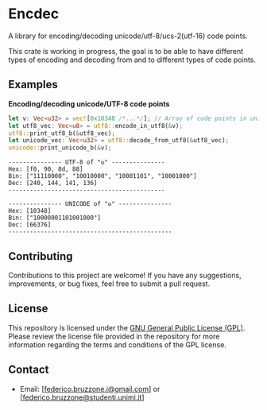 # Encdec

A library for encoding/decoding unicode/utf-8/ucs-2(utf-16) code points.

This crate is working in progress, the goal is to be able to have different types of encoding and decoding from and to different types of code points.

## Examples

**Encoding/decoding unicode/UTF-8 code points**

```rust
let v: Vec<u32> = vec![0x10348 /*...*/]; // Array of code points in unicode
let utf8_vec: Vec<u8> = utf8::encode_in_utf8(&v);
utf8::print_utf8_b(&utf8_vec);
let unicode_vec: Vec<u32> = utf8::decode_from_utf8(&utf8_vec);
unicode::print_unicode_b(&v);
```

```shell
--------------- UTF-8 of "𐍈" ---------------
Hex: [f0, 90, 8d, 88]
Bin: ["11110000", "10010000", "10001101", "10001000"]
Dec: [240, 144, 141, 136]
--------------------------------------------

--------------- UNICODE of "𐍈" ---------------
Hex: [10348]
Bin: ["10000001101001000"]
Dec: [66376]
----------------------------------------------
```

## Contributing

Contributions to this project are welcome! If you have any suggestions, improvements, or bug fixes, feel free to submit a pull request.

## License

This repository is licensed under the [GNU General Public License (GPL)](https://www.gnu.org/licenses/gpl-3.0.html). Please review the license file provided in the repository for more information regarding the terms and conditions of the GPL license.

## Contact

- Email: [federico.bruzzone.i@gmail.com] or [federico.bruzzone@studenti.unimi.it]

